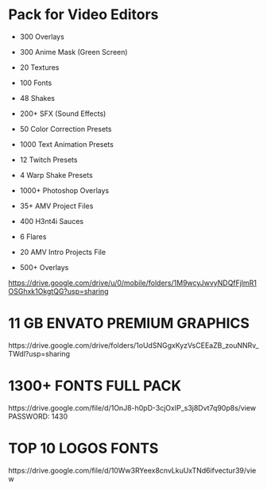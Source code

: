 <h1>Pack for Video Editors</h1>

- 300 Overlays
- 300 Anime Mask (Green Screen)
- 20 Textures

- 100 Fonts
- 48 Shakes
- 200+ SFX (Sound Effects)
- 50 Color Correction Presets
- 1000 Text Animation Presets
- 12 Twitch Presets
- 4 Warp Shake Presets
- 1000+ Photoshop Overlays
- 35+ AMV Project Files
- 400 H3nt4i Sauces
- 6 Flares
- 20 AMV Intro Projects File
- 500+ Overlays

https://drive.google.com/drive/u/0/mobile/folders/1M9wcyJwvyNDQfFjlmR1OSGhxk1OkgtQG?usp=sharing

<h1>11 GB ENVATO PREMIUM GRAPHICS</h1>
https://drive.google.com/drive/folders/1oUdSNGgxKyzVsCEEaZB_zouNNRv_TWdl?usp=sharing

<h1>1300+ FONTS FULL PACK</h1>
https://drive.google.com/file/d/1OnJ8-h0pD-3cjOxIP_s3j8Dvt7q90p8s/view<br>
PASSWORD: 1430

<h1>TOP 10 LOGOS FONTS</h1>
https://drive.google.com/file/d/10Ww3RYeex8cnvLkuUxTNd6ifvectur39/view
